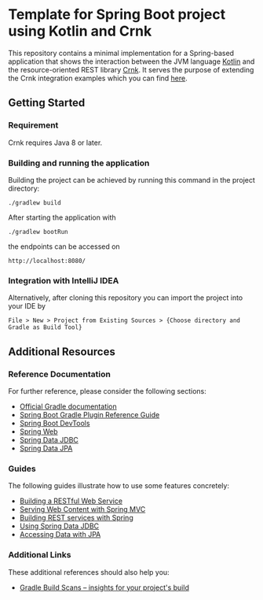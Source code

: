 # Template for Spring Boot project using Kotlin and Crnk

This repository contains a minimal implementation for a Spring-based application that shows the 
interaction between the JVM language [Kotlin](https://kotlinlang.org/) and the resource-oriented 
REST library [Crnk](https://github.com/crnk-project/). It serves the purpose of extending the Crnk 
integration examples which you can find [here](https://github.com/crnk-project/crnk-framework/tree/master/crnk-integration-examples).

## Getting Started

### Requirement

Crnk requires Java 8 or later.

### Building and running the application

Building the project can be achieved by running this command in the project directory:
```
./gradlew build
```
After starting the application with 
```
./gradlew bootRun
```
the endpoints can be accessed on
```
http://localhost:8080/
```

### Integration with IntelliJ IDEA

Alternatively, after cloning this repository you can import the project into your IDE by
```
File > New > Project from Existing Sources > {Choose directory and Gradle as Build Tool}
```

## Additional Resources

### Reference Documentation
For further reference, please consider the following sections:

* [Official Gradle documentation](https://docs.gradle.org)
* [Spring Boot Gradle Plugin Reference Guide](https://docs.spring.io/spring-boot/docs/2.2.7.RELEASE/gradle-plugin/reference/html/)
* [Spring Boot DevTools](https://docs.spring.io/spring-boot/docs/2.2.7.RELEASE/reference/htmlsingle/#using-boot-devtools)
* [Spring Web](https://docs.spring.io/spring-boot/docs/2.2.7.RELEASE/reference/htmlsingle/#boot-features-developing-web-applications)
* [Spring Data JDBC](https://docs.spring.io/spring-data/jdbc/docs/current/reference/html/)
* [Spring Data JPA](https://docs.spring.io/spring-boot/docs/2.2.7.RELEASE/reference/htmlsingle/#boot-features-jpa-and-spring-data)

### Guides
The following guides illustrate how to use some features concretely:

* [Building a RESTful Web Service](https://spring.io/guides/gs/rest-service/)
* [Serving Web Content with Spring MVC](https://spring.io/guides/gs/serving-web-content/)
* [Building REST services with Spring](https://spring.io/guides/tutorials/bookmarks/)
* [Using Spring Data JDBC](https://github.com/spring-projects/spring-data-examples/tree/master/jdbc/basics)
* [Accessing Data with JPA](https://spring.io/guides/gs/accessing-data-jpa/)

### Additional Links
These additional references should also help you:

* [Gradle Build Scans – insights for your project's build](https://scans.gradle.com#gradle)

